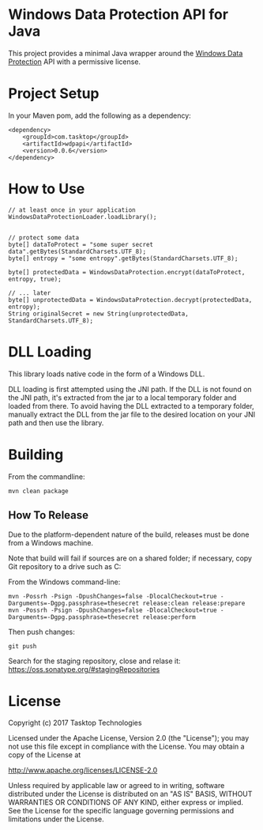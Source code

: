 Windows Data Protection API for Java
====================================

This project provides a minimal Java wrapper around the [Windows Data Protection](https://msdn.microsoft.com/en-us/library/ms995355.aspx) API with a permissive license.  

Project Setup
=============

In your Maven pom, add the following as a dependency:

````
<dependency>
    <groupId>com.tasktop</groupId>
    <artifactId>wdpapi</artifactId>
    <version>0.0.6</version>
</dependency>
````

How to Use
==========

````
// at least once in your application
WindowsDataProtectionLoader.loadLibrary();


// protect some data
byte[] dataToProtect = "some super secret data".getBytes(StandardCharsets.UTF_8);
byte[] entropy = "some entropy".getBytes(StandardCharsets.UTF_8);

byte[] protectedData = WindowsDataProtection.encrypt(dataToProtect, entropy, true);

// ... later
byte[] unprotectedData = WindowsDataProtection.decrypt(protectedData, entropy);
String originalSecret = new String(unprotectedData, StandardCharsets.UTF_8);
````

DLL Loading
===========

This library loads native code in the form of a Windows DLL.

DLL loading is first attempted using the JNI path.  If the DLL is not found on the JNI path, it's extracted from the jar to a local temporary folder and loaded from there.  To avoid having the DLL extracted to a temporary folder, manually extract the DLL from the jar file to the desired location on your JNI path and then use the library.

Building
========

From the commandline:

`mvn clean package`

How To Release
--------------

Due to the platform-dependent nature of the build, releases must be done from a Windows machine.

Note that build will fail if sources are on a shared folder; if necessary, copy Git repository to a drive such as C:

From the Windows command-line:

````
mvn -Possrh -Psign -DpushChanges=false -DlocalCheckout=true -Darguments=-Dgpg.passphrase=thesecret release:clean release:prepare
mvn -Possrh -Psign -DpushChanges=false -DlocalCheckout=true -Darguments=-Dgpg.passphrase=thesecret release:perform
````

Then push changes:

````
git push
````

Search for the staging repository, close and relase it: https://oss.sonatype.org/#stagingRepositories

License
=======

Copyright (c) 2017 Tasktop Technologies

Licensed under the Apache License, Version 2.0 (the "License"); you may not use this file except in compliance with the License. You may obtain a copy of the License at

http://www.apache.org/licenses/LICENSE-2.0

Unless required by applicable law or agreed to in writing, software distributed under the License is distributed on an "AS IS" BASIS, WITHOUT WARRANTIES OR CONDITIONS OF ANY KIND, either express or implied. See the License for the specific language governing permissions and limitations under the License.
